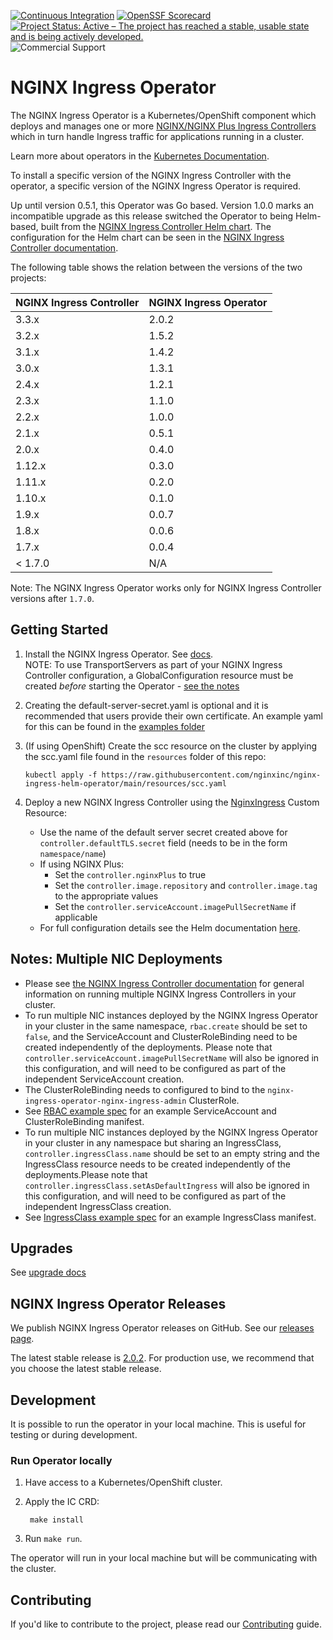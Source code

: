 [![Continuous Integration](https://github.com/nginxinc/nginx-ingress-helm-operator/workflows/Continuous%20Integration/badge.svg)](https://github.com/nginxinc/nginx-ingress-helm-operator/actions)
[![OpenSSF Scorecard](https://api.securityscorecards.dev/projects/github.com/nginxinc/nginx-ingress-helm-operator/badge)](https://api.securityscorecards.dev/projects/github.com/nginxinc/nginx-ingress-helm-operator)
[![Project Status: Active – The project has reached a stable, usable state and is being actively developed.](https://www.repostatus.org/badges/latest/active.svg)](https://www.repostatus.org/#active)
![Commercial Support](https://badgen.net/badge/support/commercial/green?icon=awesome)

# NGINX Ingress Operator

The NGINX Ingress Operator is a Kubernetes/OpenShift component which deploys and manages one or more [NGINX/NGINX Plus Ingress Controllers](https://github.com/nginxinc/kubernetes-ingress) which in turn handle Ingress traffic for applications running in a cluster.

Learn more about operators in the [Kubernetes Documentation](https://kubernetes.io/docs/concepts/extend-kubernetes/operator/).

To install a specific version of the NGINX Ingress Controller with the operator, a specific version of the NGINX Ingress Operator is required.

Up until version 0.5.1, this Operator was Go based. Version 1.0.0 marks an incompatible upgrade as this release switched the Operator to being Helm-based, built from the [NGINX Ingress Controller Helm chart](http://helm.nginx.com/#nginx-ingress-controller). The configuration for the Helm chart can be seen in the [NGINX Ingress Controller documentation](https://docs.nginx.com/nginx-ingress-controller/installation/installation-with-helm/#configuration).

The following table shows the relation between the versions of the two projects:

| NGINX Ingress Controller | NGINX Ingress Operator |
| ------------------------ | ---------------------- |
| 3.3.x                    | 2.0.2                  |
| 3.2.x                    | 1.5.2                  |
| 3.1.x                    | 1.4.2                  |
| 3.0.x                    | 1.3.1                  |
| 2.4.x                    | 1.2.1                  |
| 2.3.x                    | 1.1.0                  |
| 2.2.x                    | 1.0.0                  |
| 2.1.x                    | 0.5.1                  |
| 2.0.x                    | 0.4.0                  |
| 1.12.x                   | 0.3.0                  |
| 1.11.x                   | 0.2.0                  |
| 1.10.x                   | 0.1.0                  |
| 1.9.x                    | 0.0.7                  |
| 1.8.x                    | 0.0.6                  |
| 1.7.x                    | 0.0.4                  |
| < 1.7.0                  | N/A                    |

Note: The NGINX Ingress Operator works only for NGINX Ingress Controller versions after `1.7.0`.

## Getting Started

1. Install the NGINX Ingress Operator. See [docs](./docs/installation.md).
   <br> NOTE: To use TransportServers as part of your NGINX Ingress Controller configuration, a GlobalConfiguration resource must be created _before_ starting the Operator - [see the notes](./examples/deployment-oss-min/README.md#TransportServers)
2. Creating the default-server-secret.yaml is optional and it is recommended that users provide their own certificate. An example yaml for this can be found in the [examples folder](https://github.com/nginxinc/nginx-ingress-helm-operator/blob/main/examples/default-server-secret.yaml)
3. (If using OpenShift) Create the scc resource on the cluster by applying the scc.yaml file found in the `resources` folder of this repo:

   ```shell
   kubectl apply -f https://raw.githubusercontent.com/nginxinc/nginx-ingress-helm-operator/main/resources/scc.yaml
   ```

4. Deploy a new NGINX Ingress Controller using the [NginxIngress](./config/samples/charts_v1alpha1_nginxingress.yaml) Custom Resource:
   - Use the name of the default server secret created above for `controller.defaultTLS.secret` field (needs to be in the form `namespace/name`)
   - If using NGINX Plus:
     - Set the `controller.nginxPlus` to true
     - Set the `controller.image.repository` and `controller.image.tag` to the appropriate values
     - Set the `controller.serviceAccount.imagePullSecretName` if applicable
   - For full configuration details see the Helm documentation [here](https://docs.nginx.com/nginx-ingress-controller/installation/installation-with-helm/#configuration).

## Notes: Multiple NIC Deployments

- Please see [the NGINX Ingress Controller documentation](https://docs.nginx.com/nginx-ingress-controller/installation/running-multiple-ingress-controllers/) for general information on running multiple NGINX Ingress Controllers in your cluster.
- To run multiple NIC instances deployed by the NGINX Ingress Operator in your cluster in the same namespace, `rbac.create` should be set to `false`, and the ServiceAccount and ClusterRoleBinding need to be created independently of the deployments. Please note that `controller.serviceAccount.imagePullSecretName` will also be ignored in this configuration, and will need to be configured as part of the independent ServiceAccount creation.
- The ClusterRoleBinding needs to configured to bind to the `nginx-ingress-operator-nginx-ingress-admin` ClusterRole.
- See [RBAC example spec](./resources/rbac-example.yaml) for an example ServiceAccount and ClusterRoleBinding manifest.
- To run multiple NIC instances deployed by the NGINX Ingress Operator in your cluster in any namespace but sharing an IngressClass, `controller.ingressClass.name` should be set to an empty string and the IngressClass resource needs to be created independently of the deployments.Please note that `controller.ingressClass.setAsDefaultIngress` will also be ignored in this configuration, and will need to be configured as part of the independent IngressClass creation.
- See [IngressClass example spec](./resources/ingress-class.yaml) for an example IngressClass manifest.

## Upgrades

See [upgrade docs](./docs/upgrades.md)

## NGINX Ingress Operator Releases

We publish NGINX Ingress Operator releases on GitHub. See our [releases page](https://github.com/nginxinc/nginx-ingress-helm-operator/releases).

The latest stable release is [2.0.2](https://github.com/nginxinc/nginx-ingress-helm-operator/releases/tag/v2.0.2). For production use, we recommend that you choose the latest stable release.

## Development

It is possible to run the operator in your local machine. This is useful for testing or during development.

### Run Operator locally

1. Have access to a Kubernetes/OpenShift cluster.
2. Apply the IC CRD:

   ```shell
    make install
   ```

3. Run `make run`.

The operator will run in your local machine but will be communicating with the cluster.

## Contributing

If you'd like to contribute to the project, please read our [Contributing](./CONTRIBUTING.md) guide.
